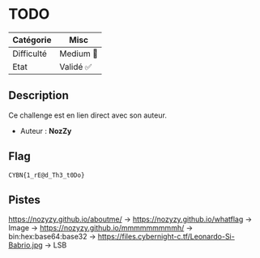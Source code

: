 
# TODO

| Catégorie  | Misc      |
|------------|-----------|
| Difficulté | Medium 🙂 |
| Etat       | Validé ✅  |

## Description

Ce challenge est en lien direct avec son auteur.

- Auteur : **NozZy**

## Flag
`CYBN{1_rE@d_Th3_t0Do}`

## Pistes
https://nozyzy.github.io/aboutme/ -> https://nozyzy.github.io/whatflag -> Image -> https://nozyzy.github.io/mmmmmmmmmh/ -> bin:hex:base64:base32 -> https://files.cybernight-c.tf/Leonardo-Si-Babrio.jpg -> LSB
